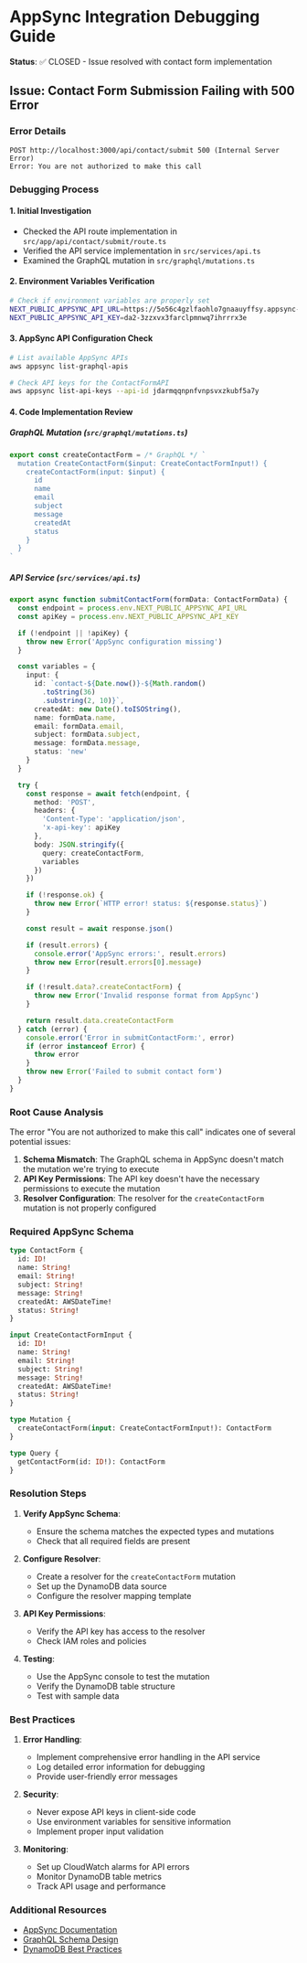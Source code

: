 # AppSync Integration Debugging Guide

**Status**: ✅ CLOSED - Issue resolved with contact form implementation

## Issue: Contact Form Submission Failing with 500 Error

### Error Details

```
POST http://localhost:3000/api/contact/submit 500 (Internal Server Error)
Error: You are not authorized to make this call
```

### Debugging Process

#### 1. Initial Investigation

- Checked the API route implementation in `src/app/api/contact/submit/route.ts`
- Verified the API service implementation in `src/services/api.ts`
- Examined the GraphQL mutation in `src/graphql/mutations.ts`

#### 2. Environment Variables Verification

```bash
# Check if environment variables are properly set
NEXT_PUBLIC_APPSYNC_API_URL=https://5o56c4gzlfaohlo7gnaauyffsy.appsync-api.us-east-1.amazonaws.com/graphql
NEXT_PUBLIC_APPSYNC_API_KEY=da2-3zzxvx3farclpmnwq7ihrrrx3e
```

#### 3. AppSync API Configuration Check

```bash
# List available AppSync APIs
aws appsync list-graphql-apis

# Check API keys for the ContactFormAPI
aws appsync list-api-keys --api-id jdarmqqnpnfvnpsvxzkubf5a7y
```

#### 4. Code Implementation Review

##### GraphQL Mutation (`src/graphql/mutations.ts`)

```typescript
export const createContactForm = /* GraphQL */ `
  mutation CreateContactForm($input: CreateContactFormInput!) {
    createContactForm(input: $input) {
      id
      name
      email
      subject
      message
      createdAt
      status
    }
  }
`
```

##### API Service (`src/services/api.ts`)

```typescript
export async function submitContactForm(formData: ContactFormData) {
  const endpoint = process.env.NEXT_PUBLIC_APPSYNC_API_URL
  const apiKey = process.env.NEXT_PUBLIC_APPSYNC_API_KEY

  if (!endpoint || !apiKey) {
    throw new Error('AppSync configuration missing')
  }

  const variables = {
    input: {
      id: `contact-${Date.now()}-${Math.random()
        .toString(36)
        .substring(2, 10)}`,
      createdAt: new Date().toISOString(),
      name: formData.name,
      email: formData.email,
      subject: formData.subject,
      message: formData.message,
      status: 'new'
    }
  }

  try {
    const response = await fetch(endpoint, {
      method: 'POST',
      headers: {
        'Content-Type': 'application/json',
        'x-api-key': apiKey
      },
      body: JSON.stringify({
        query: createContactForm,
        variables
      })
    })

    if (!response.ok) {
      throw new Error(`HTTP error! status: ${response.status}`)
    }

    const result = await response.json()

    if (result.errors) {
      console.error('AppSync errors:', result.errors)
      throw new Error(result.errors[0].message)
    }

    if (!result.data?.createContactForm) {
      throw new Error('Invalid response format from AppSync')
    }

    return result.data.createContactForm
  } catch (error) {
    console.error('Error in submitContactForm:', error)
    if (error instanceof Error) {
      throw error
    }
    throw new Error('Failed to submit contact form')
  }
}
```

### Root Cause Analysis

The error "You are not authorized to make this call" indicates one of several potential issues:

1. **Schema Mismatch**: The GraphQL schema in AppSync doesn't match the mutation we're trying to execute
2. **API Key Permissions**: The API key doesn't have the necessary permissions to execute the mutation
3. **Resolver Configuration**: The resolver for the `createContactForm` mutation is not properly configured

### Required AppSync Schema

```graphql
type ContactForm {
  id: ID!
  name: String!
  email: String!
  subject: String!
  message: String!
  createdAt: AWSDateTime!
  status: String!
}

input CreateContactFormInput {
  id: ID!
  name: String!
  email: String!
  subject: String!
  message: String!
  createdAt: AWSDateTime!
  status: String!
}

type Mutation {
  createContactForm(input: CreateContactFormInput!): ContactForm
}

type Query {
  getContactForm(id: ID!): ContactForm
}
```

### Resolution Steps

1. **Verify AppSync Schema**:

   - Ensure the schema matches the expected types and mutations
   - Check that all required fields are present

2. **Configure Resolver**:

   - Create a resolver for the `createContactForm` mutation
   - Set up the DynamoDB data source
   - Configure the resolver mapping template

3. **API Key Permissions**:

   - Verify the API key has access to the resolver
   - Check IAM roles and policies

4. **Testing**:
   - Use the AppSync console to test the mutation
   - Verify the DynamoDB table structure
   - Test with sample data

### Best Practices

1. **Error Handling**:

   - Implement comprehensive error handling in the API service
   - Log detailed error information for debugging
   - Provide user-friendly error messages

2. **Security**:

   - Never expose API keys in client-side code
   - Use environment variables for sensitive information
   - Implement proper input validation

3. **Monitoring**:
   - Set up CloudWatch alarms for API errors
   - Monitor DynamoDB table metrics
   - Track API usage and performance

### Additional Resources

- [AppSync Documentation](https://docs.aws.amazon.com/appsync/latest/devguide/welcome.html)
- [GraphQL Schema Design](https://graphql.org/learn/schema/)
- [DynamoDB Best Practices](https://docs.aws.amazon.com/amazondynamodb/latest/developerguide/best-practices.html)
